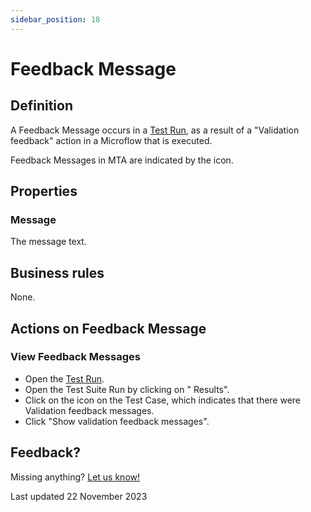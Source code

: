 ```yaml
---
sidebar_position: 18
---
```



# Feedback Message


## Definition

A Feedback Message occurs in a [Test Run](test-run), as a result of a "Validation feedback" action in a Microflow that is executed. 

Feedback Messages in MTA are indicated by the <i class="fal fa-message-check"></i> icon.

## Properties

### Message
The message text.
  
## Business rules

None.

## Actions on Feedback Message

### View Feedback Messages

- Open the [Test Run](test-run).
- Open the Test Suite Run by clicking on "<i class="fal fa-eye"></i> Results".
- Click on the <i class="fal fa-message-check"></i> icon on the Test Case, which indicates that there were Validation feedback messages.
- Click "Show validation feedback messages".


## Feedback?
Missing anything? [Let us know!](mailto:support@menditect.com)

Last updated 22 November 2023